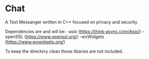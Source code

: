 # Chat
A Text Messanger written in C++ focused on privacy and security.

Dependencies are and will be:
-asio      (https://think-async.com/Asio/)
-openSSL   (https://www.openssl.org/)
-wxWidgets (https://www.wxwidgets.org/)

To keep the directory clean those libaries are not included.
